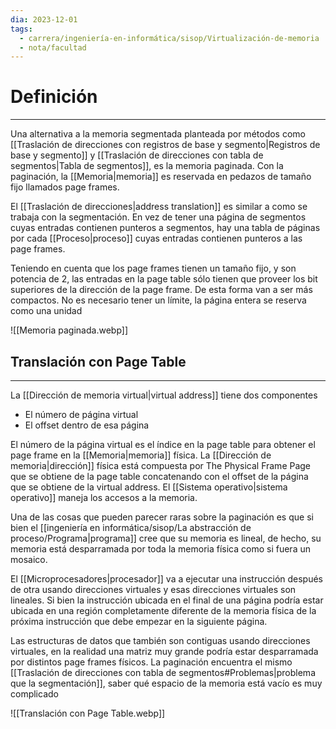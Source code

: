 ```yaml
---
dia: 2023-12-01
tags:
  - carrera/ingeniería-en-informática/sisop/Virtualización-de-memoria
  - nota/facultad
---
```

# Definición
---
Una alternativa a la memoria segmentada planteada por métodos como [[Traslación de direcciones con registros de base y segmento|Registros de base y segmento]] y [[Traslación de direcciones con tabla de segmentos|Tabla de segmentos]], es la memoria paginada. Con la paginación, la [[Memoria|memoria]] es reservada en pedazos de tamaño fijo llamados page frames. 

El [[Traslación de direcciones|address translation]] es similar a como se trabaja con la segmentación. En vez de tener una página de segmentos cuyas entradas contienen punteros a segmentos, hay una tabla de páginas por cada [[Proceso|proceso]] cuyas entradas contienen punteros a las page frames.

Teniendo en cuenta que los page frames tienen un tamaño fijo, y son potencia de 2, las entradas en la page table sólo tienen que proveer los bit superiores de la dirección de la page frame. De esta forma van a ser más compactos. No es necesario tener un límite, la página entera se reserva como una unidad

![[Memoria paginada.webp]]

## Translación con Page Table
---
La [[Dirección de memoria virtual|virtual address]] tiene dos componentes
* El número de página virtual
* El offset dentro de esa página

El número de la página virtual es el índice en la page table para obtener el page frame en la [[Memoria|memoria]] física. La [[Dirección de memoria|dirección]] física está compuesta por The Physical Frame Page que se obtiene de la page table concatenando con el offset de la página que se obtiene de la virtual address. El [[Sistema operativo|sistema operativo]] maneja los accesos a la memoria.

Una de las cosas que pueden parecer raras sobre la paginación es que si bien el [[ingeniería en informática/sisop/La abstracción de proceso/Programa|programa]] cree que su memoria es lineal, de hecho, su memoria está desparramada por toda la memoria física como si fuera un mosaico.

El [[Microprocesadores|procesador]] va a ejecutar una instrucción después de otra usando direcciones virtuales y esas direcciones virtuales son lineales. Si bien la instrucción ubicada en el final de una página podría estar ubicada en una región completamente diferente de la memoria física de la próxima instrucción que debe empezar en la siguiente página.

Las estructuras de datos que también son contiguas usando direcciones virtuales, en la realidad una matriz muy grande podría estar desparramada por distintos page frames físicos. La paginación encuentra el mismo [[Traslación de direcciones con tabla de segmentos#Problemas|problema que la segmentación]], saber qué espacio de la memoria está vacío es muy complicado

![[Translación con Page Table.webp]]